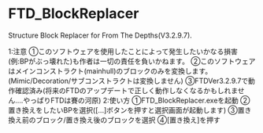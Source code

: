 # FTD_BlockReplacer
Structure Block Replacer for From The Depths(V3.2.9.7).

1:注意
①このソフトウェアを使用したことによって発生したいかなる損害(例:BPがぶっ壊れた)も作者は一切の責任を負いかねます。
②このソフトウェアはメインコンストラクト(mainhull)のブロックのみを変換します。(Mimic/Decoration/サブコンストラクトは変換しません)
③FTDVer3.2.9.7で動作確認済み(将来のFTDのアップデートで正しく動作しなくなるかもしれません....やっぱりFTDは賽の河原)
2:使い方
①FTD_BlockReplacer.exeを起動
②置き換えをしたいBPを選択([...]ボタンを押すと選択画面が起動します)
③置き換え前のブロック/置き換え後のブロックを選択
④[置き換え]を押す
